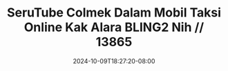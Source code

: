 --- 
title: "SeruTube  Colmek Dalam Mobil Taksi Online Kak Alara BLING2 Nih // 13865"
description: "video bokep SeruTube  Colmek Dalam Mobil Taksi Online Kak Alara BLING2 Nih // 13865 durasi panjang durasi panjang baru"
date: 2024-10-09T18:27:20-08:00
file_code: "gl24hc4avhaf"
draft: false
cover: "iek59f82z82rucch.jpg"
tags: ["SeruTube", "Colmek", "Dalam", "Mobil", "Taksi", "Online", "Kak", "Alara", "Nih", "bokep-indo", "bokep-viral", "bokep-ig"]
length: 862
fld_id: "1483013"
foldername: "Alara update"
categories: ["Alara update"]
views: 0
---